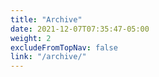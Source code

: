 ```yaml
---
title: "Archive"
date: 2021-12-07T07:35:47-05:00
weight: 2
excludeFromTopNav: false
link: "/archive/"
---
```

